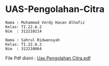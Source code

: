 # UAS-Pengolahan-Citra

```
Nama : Muhammad Verdy Hasan Alhafiz
Kelas: TI.22.A.2
Nim  : 312210214
```
```
Nama : Sahrul Ridwansyah
Kelas: TI.22.A.2
Nim  : 312210064
```

File Pdf disini : [Uas Pengolahan Citra.pdf](https://github.com/user-attachments/files/16139781/Uas.Pengolahan.Citra.pdf)
